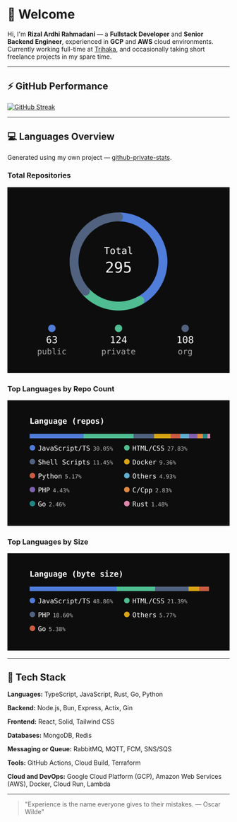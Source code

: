 # 👋 Welcome

Hi, I'm **Rizal Ardhi Rahmadani** — a **Fullstack Developer** and **Senior Backend Engineer**, experienced in **GCP** and **AWS** cloud environments.  
Currently working full-time at [Trihaka](https://trihaka.id), and occasionally taking short freelance projects in my spare time.

---

## ⚡ GitHub Performance

[![GitHub Streak](https://streak-stats.demolab.com/?user=reyzeal&theme=dark)](https://git.io/streak-stats)

---

## 💻 Languages Overview
Generated using my own project — [github-private-stats](https://github.com/reyzeal/github-private-stats).

### Total Repositories
![Total Repositories](./repo_total.svg)

### Top Languages by Repo Count
![Top Languages by Repo Count](./lang_repo.svg)

### Top Languages by Size
![Top Languages by Size](./lang_size.svg)

---

## 🧰 Tech Stack

**Languages:** TypeScript, JavaScript, Rust, Go, Python

**Backend:** Node.js, Bun, Express, Actix, Gin

**Frontend:** React, Solid, Tailwind CSS

**Databases:** MongoDB, Redis

**Messaging or Queue:** RabbitMQ, MQTT, FCM, SNS/SQS

**Tools:** GitHub Actions, Cloud Build, Terraform

**Cloud and DevOps:** Google Cloud Platform (GCP), Amazon Web Services (AWS), Docker, Cloud Run, Lambda  

---

> "Experience is the name everyone gives to their mistakes. — Oscar Wilde"
